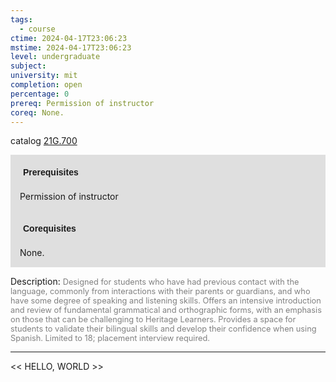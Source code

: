 ```yaml
---
tags:
  - course
ctime: 2024-04-17T23:06:23
mstime: 2024-04-17T23:06:23
level: undergraduate
subject: 
university: mit
completion: open
percentage: 0
prereq: Permission of instructor
coreq: None.
---
```


catalog [21G.700](http://student.mit.edu/catalog/m21Gs.html#21G.700)

<span style="display: block; padding: 15px; background-color: rgb(100, 100, 100, 0.2);"><font id="m_prereq2254_0" style="display: block; font-family: Arial, sans-serif; font-weight: bold; padding: 5px">Prerequisites</font><br><span id="prereq2254_0">Permission of instructor</span></span>
<span style="display: block; padding: 15px; background-color: rgb(100, 100, 100, 0.2);"><font id="m_coreq2254_0" style="display: block; font-family: Arial, sans-serif; font-weight: bold; padding: 5px">Corequisites</font><br><span id="coreq2254_0">None.</span></span>

<font style="">Description:</font>
<font style="color: grey; font-size: 0.8rem;">Designed for students who have had previous contact with the language, commonly from interactions with their parents or guardians, and who have some degree of speaking and listening skills. Offers an intensive introduction and review of fundamental grammatical and orthographic forms, with an emphasis on those that can be challenging to Heritage Learners. Provides a space for students to validate their bilingual skills and develop their confidence when using Spanish. Limited to 18; placement interview required.</font>



---

<< HELLO, WORLD >>

